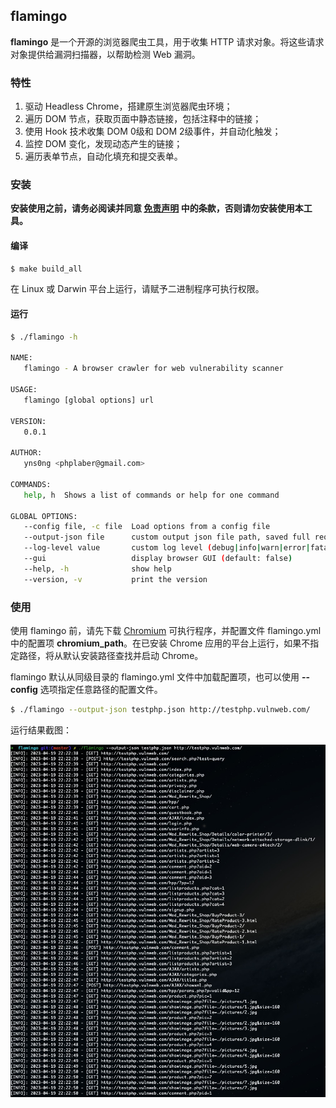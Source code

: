 ## flamingo

**flamingo** 是一个开源的浏览器爬虫工具，用于收集 HTTP 请求对象。将这些请求对象提供给漏洞扫描器，以帮助检测 Web 漏洞。

### 特性

1.  驱动 Headless Chrome，搭建原生浏览器爬虫环境；
2.  遍历 DOM 节点，获取页面中静态链接，包括注释中的链接；
3.  使用 Hook 技术收集 DOM 0级和 DOM 2级事件，并自动化触发；
4.  监控 DOM 变化，发现动态产生的链接；
5.  遍历表单节点，自动化填充和提交表单。

### 安装

**安装使用之前，请务必阅读并同意 [免责声明](./disclaimer.md) 中的条款，否则请勿安装使用本工具。**

#### 编译

```bash
$ make build_all
```

在 Linux 或 Darwin 平台上运行，请赋予二进制程序可执行权限。

#### 运行

```bash
$ ./flamingo -h

NAME:
   flamingo - A browser crawler for web vulnerability scanner

USAGE:
   flamingo [global options] url

VERSION:
   0.0.1

AUTHOR:
   yns0ng <phplaber@gmail.com>

COMMANDS:
   help, h  Shows a list of commands or help for one command

GLOBAL OPTIONS:
   --config file, -c file  Load options from a config file
   --output-json file      custom output json file path, saved full request dump
   --log-level value       custom log level (debug|info|warn|error|fatal)
   --gui                   display browser GUI (default: false)
   --help, -h              show help
   --version, -v           print the version
```

### 使用

使用 flamingo 前，请先下载 [Chromium](https://www.chromium.org/getting-involved/download-chromium) 可执行程序，并配置文件 flamingo.yml 中的配置项 **chromium_path**。在已安装 Chrome 应用的平台上运行，如果不指定路径，将从默认安装路径查找并启动 Chrome。

flamingo 默认从同级目录的 flamingo.yml 文件中加载配置项，也可以使用 **--config** 选项指定任意路径的配置文件。

```bash
$ ./flamingo --output-json testphp.json http://testphp.vulnweb.com/
```

运行结果截图：

![demo](./demo.jpg)
